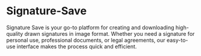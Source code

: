 # Signature-Save
Signature Save is your go-to platform for creating and downloading high-quality drawn signatures in image format. Whether you need a signature for personal use, professional documents, or legal agreements, our easy-to-use interface makes the process quick and efficient.

